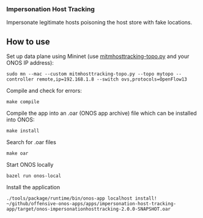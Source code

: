 ### Impersonation Host Tracking

Impersonate legitimate hosts poisoning the host store with fake locations.


How to use
-----

Set up data plane using Mininet (use [mitmhosttracking-topo.py](https://github.com/edoardottt/offensive-onos-apps/blob/main/mininet/mitmhosttracking-topo.py) and your ONOS IP address):
```console
sudo mn --mac --custom mitmhosttracking-topo.py --topo mytopo --controller remote,ip=192.168.1.8 --switch ovs,protocols=OpenFlow13
```


Compile and check for errors:
```console
make compile
```

Compile the app into an .oar (ONOS app archive) file which can be installed into ONOS:
```console
make install
```

Search for .oar files
```console
make oar
```

Start ONOS locally
```console
bazel run onos-local
```

Install the application
```console
./tools/package/runtime/bin/onos-app localhost install! ~/github/offensive-onos-apps/apps/impersonation-host-tracking-app/target/onos-impersonationhosttracking-2.0.0-SNAPSHOT.oar
```

